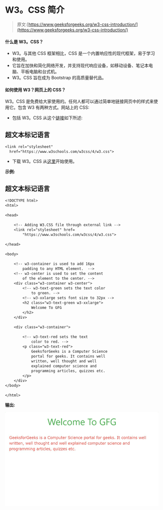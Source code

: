 # W3。CSS 简介

> 原文:[https://www.geeksforgeeks.org/w3-css-introduction/](https://www.geeksforgeeks.org/w3-css-introduction/)

#### 什么是 W3。CSS？

*   W3。与其他 CSS 框架相比，CSS 是一个内置响应性的现代框架，易于学习和使用。
*   它旨在加快和简化网络开发，并支持现代响应设备，如移动设备、笔记本电脑、平板电脑和台式机。
*   W3。CSS 旨在成为 Bootstrap 的高质量替代品。

#### 如何使用 W3？网页上的 CSS？

W3。CSS 是免费给大家使用的。任何人都可以通过简单地链接网页中的样式来使用它。包含 W3 有两种方式。网站上的 CSS:

*   包括 W3。CSS 从这个[链接](https://www.w3schools.com/w3css/4/w3.css)如下所述:

## 超文本标记语言

```
<link rel="stylesheet" 
  href="https://www.w3schools.com/w3css/4/w3.css">
```

*   下载 W3。CSS 从[这里](https://www.w3schools.com/w3css/4/w3.css)开始使用。

**示例:**

## 超文本标记语言

```
<!DOCTYPE html>
<html>

<head>

    <!-- Adding W3.CSS file through external link -->
    <link rel="stylesheet" href=
        "https://www.w3schools.com/w3css/4/w3.css">

</head>

<body>

    <!-- w3-container is used to add 16px 
        padding to any HTML element.  -->
    <!-- w3-center is used to set the content 
        of the element to the center. -->
    <div class="w3-container w3-center">
        <!-- w3-text-green sets the text color 
            to green. -->
        <!-- w3-xxlarge sets font size to 32px -->
        <h2 class="w3-text-green w3-xxlarge">
            Welcome To GFG
        </h2>
    </div>

    <div class="w3-container">

        <!-- w3-text-red sets the text 
            color to red. -->
        <p class="w3-text-red">
            GeeksforGeeks is a Computer Science 
            portal for geeks. It contains well 
            written, well thought and well 
            explained computer science and 
            programming articles, quizzes etc.
        </p>
    </div>
</body>

</html>
```

**输出:**

![](img/2c15b0dbe316db78adbcac9684b1b946.png)